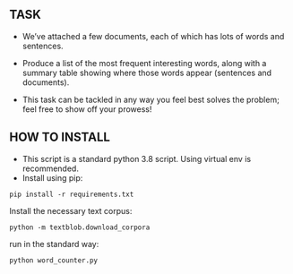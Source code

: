 TASK
----
* We’ve attached a few documents, each of which has lots of words and sentences. 
* Produce a list of the most frequent interesting words, along with a summary table showing where those words appear 
(sentences and documents). 

* This task can be tackled in any way you feel best solves the problem; 
feel free to show off your prowess! 


HOW TO INSTALL
----
* This script is a standard python 3.8 script. Using virtual env is recommended.
* Install using pip:
 
``` 
pip install -r requirements.txt
```

Install the necessary text corpus:

```
python -m textblob.download_corpora
```

run in the standard way:
```
python word_counter.py

```